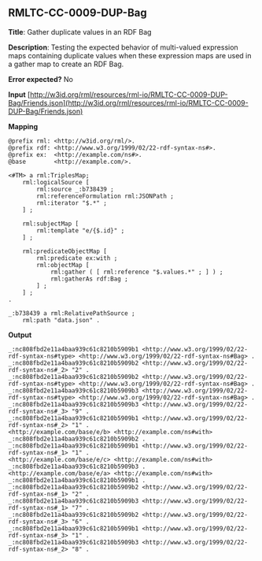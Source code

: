 ## RMLTC-CC-0009-DUP-Bag

**Title**: Gather duplicate values in an RDF Bag

**Description**: Testing the expected behavior of multi-valued expression maps containing duplicate values when these expression maps are used in a gather map to create an RDF Bag.

**Error expected?** No

**Input**
 [http://w3id.org/rml/resources/rml-io/RMLTC-CC-0009-DUP-Bag/Friends.json](http://w3id.org/rml/resources/rml-io/RMLTC-CC-0009-DUP-Bag/Friends.json)

**Mapping**
```
@prefix rml: <http://w3id.org/rml/>.
@prefix rdf: <http://www.w3.org/1999/02/22-rdf-syntax-ns#>.
@prefix ex:  <http://example.com/ns#>.
@base        <http://example.com/>.

<#TM> a rml:TriplesMap;
    rml:logicalSource [
        rml:source _:b738439 ;
        rml:referenceFormulation rml:JSONPath ;
        rml:iterator "$.*" ;
    ] ;

    rml:subjectMap [
        rml:template "e/{$.id}" ;
    ] ;

    rml:predicateObjectMap [
        rml:predicate ex:with ;
        rml:objectMap [
            rml:gather ( [ rml:reference "$.values.*" ; ] ) ;
            rml:gatherAs rdf:Bag ;
        ] ;
    ] ;
.

_:b738439 a rml:RelativePathSource ;
    rml:path "data.json" .
```

**Output**
```
_:nc808fbd2e11a4baa939c61c8210b5909b1 <http://www.w3.org/1999/02/22-rdf-syntax-ns#type> <http://www.w3.org/1999/02/22-rdf-syntax-ns#Bag> .
_:nc808fbd2e11a4baa939c61c8210b5909b2 <http://www.w3.org/1999/02/22-rdf-syntax-ns#_2> "2" .
_:nc808fbd2e11a4baa939c61c8210b5909b2 <http://www.w3.org/1999/02/22-rdf-syntax-ns#type> <http://www.w3.org/1999/02/22-rdf-syntax-ns#Bag> .
_:nc808fbd2e11a4baa939c61c8210b5909b3 <http://www.w3.org/1999/02/22-rdf-syntax-ns#type> <http://www.w3.org/1999/02/22-rdf-syntax-ns#Bag> .
_:nc808fbd2e11a4baa939c61c8210b5909b3 <http://www.w3.org/1999/02/22-rdf-syntax-ns#_3> "9" .
_:nc808fbd2e11a4baa939c61c8210b5909b1 <http://www.w3.org/1999/02/22-rdf-syntax-ns#_2> "1" .
<http://example.com/base/e/b> <http://example.com/ns#with> _:nc808fbd2e11a4baa939c61c8210b5909b2 .
_:nc808fbd2e11a4baa939c61c8210b5909b1 <http://www.w3.org/1999/02/22-rdf-syntax-ns#_1> "1" .
<http://example.com/base/e/c> <http://example.com/ns#with> _:nc808fbd2e11a4baa939c61c8210b5909b3 .
<http://example.com/base/e/a> <http://example.com/ns#with> _:nc808fbd2e11a4baa939c61c8210b5909b1 .
_:nc808fbd2e11a4baa939c61c8210b5909b2 <http://www.w3.org/1999/02/22-rdf-syntax-ns#_1> "2" .
_:nc808fbd2e11a4baa939c61c8210b5909b3 <http://www.w3.org/1999/02/22-rdf-syntax-ns#_1> "7" .
_:nc808fbd2e11a4baa939c61c8210b5909b2 <http://www.w3.org/1999/02/22-rdf-syntax-ns#_3> "6" .
_:nc808fbd2e11a4baa939c61c8210b5909b1 <http://www.w3.org/1999/02/22-rdf-syntax-ns#_3> "1" .
_:nc808fbd2e11a4baa939c61c8210b5909b3 <http://www.w3.org/1999/02/22-rdf-syntax-ns#_2> "8" .
```

